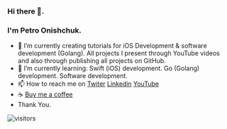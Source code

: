 ### Hi there 👋.  
### I'm Petro Onishchuk.  

- 🔭 I’m currently creating tutorials for iOS Development & software development (Golang). All projects I present through YouTube videos and also through publishing all projects on GitHub. 
- 🌱 I’m currently learning: Swift (iOS) development. Go (Golang) development. Software development.
- 📫 How to reach me on [Twiter](https://mobile.twitter.com/petro_onishchuk) [Linkedin](https://www.linkedin.com/in/petro-onishchuk-685480182/) [YouTube](https://www.youtube.com/channel/UCnRig_Bxl2PKrdyGjPjA7lA?view_as=subscriber)
- ☕️ [Buy me a coffee](https://www.buymeacoffee.com/petroonishchuk)
- Thank You.

![visitors](https://visitor-badge.glitch.me/badge?page_id=petroonishchuk.petroonishchuk)

<!--
**PetroOnishchuk/petroonishchuk** is a ✨ _special_ ✨ repository because its `README.md` (this file) appears on your GitHub profile.

Here are some ideas to get you started:

- 🔭 I’m currently working on ...
- 🌱 I’m currently learning ...
- 👯 I’m looking to collaborate on ...
- 🤔 I’m looking for help with ...
- 💬 Ask me about ...
- 📫 How to reach me: ...
- 😄 Pronouns: ...
- ⚡ Fun fact: ...
-->
